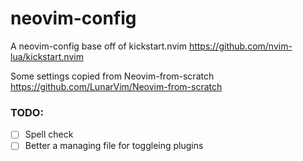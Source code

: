 # neovim-config

A neovim-config base off of kickstart.nvim
https://github.com/nvim-lua/kickstart.nvim

Some settings copied from Neovim-from-scratch
https://github.com/LunarVim/Neovim-from-scratch

### TODO:
- [ ] Spell check
- [ ] Better a managing file for toggleing plugins
